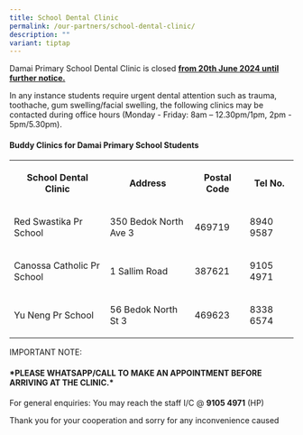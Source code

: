 ```yaml
---
title: School Dental Clinic
permalink: /our-partners/school-dental-clinic/
description: ""
variant: tiptap
---
```

<p>Damai Primary School Dental Clinic is closed <strong><u>from 20th June 2024 until further notice.</u></strong>
</p>
<p>In any instance students require urgent dental attention such as trauma,
toothache, gum swelling/facial swelling, the following clinics may be contacted
during office hours (Monday - Friday: 8am – 12.30pm/1pm, 2pm - 5pm/5.30pm).</p>
<h4><strong>Buddy Clinics for Damai Primary School Students</strong></h4>
<table style="minWidth: 100px">
<colgroup>
<col>
<col>
<col>
<col>
</colgroup>
<tbody>
<tr>
<th rowspan="1" colspan="1">
<p>School Dental Clinic</p>
</th>
<th rowspan="1" colspan="1">
<p>Address</p>
</th>
<th rowspan="1" colspan="1">
<p>Postal Code</p>
</th>
<th rowspan="1" colspan="1">
<p>Tel No.</p>
</th>
</tr>
<tr>
<td rowspan="1" colspan="1">
<p>Red Swastika Pr School</p>
</td>
<td rowspan="1" colspan="1">
<p>350 Bedok North Ave 3</p>
</td>
<td rowspan="1" colspan="1">
<p>469719</p>
</td>
<td rowspan="1" colspan="1">
<p>8940 9587</p>
</td>
</tr>
<tr>
<td rowspan="1" colspan="1">
<p>Canossa Catholic Pr School</p>
</td>
<td rowspan="1" colspan="1">
<p>1 Sallim Road</p>
</td>
<td rowspan="1" colspan="1">
<p>387621</p>
</td>
<td rowspan="1" colspan="1">
<p>9105 4971</p>
</td>
</tr>
<tr>
<td rowspan="1" colspan="1">
<p>Yu Neng Pr School</p>
</td>
<td rowspan="1" colspan="1">
<p>56 Bedok North St 3</p>
</td>
<td rowspan="1" colspan="1">
<p>469623</p>
</td>
<td rowspan="1" colspan="1">
<p>8338 6574</p>
</td>
</tr>
</tbody>
</table>
<p></p>
<p>IMPORTANT NOTE:</p>
<h4>*<strong>PLEASE WHATSAPP/CALL TO MAKE AN APPOINTMENT BEFORE ARRIVING AT THE CLINIC.</strong>*</h4>
<p>For general enquiries: You may reach the staff I/C @ <strong>9105 4971</strong> (HP)</p>
<p>Thank you for your cooperation and sorry for any inconvenience caused</p>
